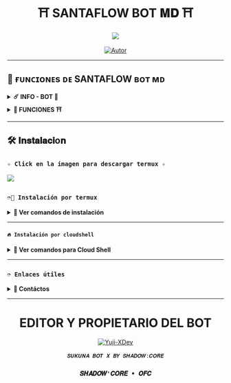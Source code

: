 <h1 align="center"> ⛩️ SANTAFLOW BOT 𝐌𝐃 ⛩️</h1>
<p align="center">
  <img src="https://files.catbox.moe/7d1l2i.jpg" width="300">
</p>

<p align="center">
  <a href="https://wa.me/51969214380">
    <img 
      title="Autor" 
      src="https://img.shields.io/badge/sʜᴀᴅᴏᴡ_ᴄᴏʀᴇ-sʜᴀᴅᴏᴡ_ᴄᴏʀᴇ-green?style=for-the-badge&logo=whatsapp">
  </a>
</p>

---

## 🧩 ғᴜɴᴄɪᴏɴᴇs ᴅᴇ SANTAFLOW ʙᴏᴛ ᴍᴅ

<details>
 <summary><b> ☄️ INFO - BOT 👀</b></summary>

* Este proyecto **no está afiliado de ninguna manera** con `WhatsApp`, `Inc. WhatsApp` es una marca registrada de `WhatsApp LLC`, y este bot es un **desarrollo independiente** que **no tiene ninguna relación oficial con la compañía**.
</details>

<details>
 <summary><b> 🎄 FUNCIONES ⛩️</b></summary>

> ᴮᵒᵗ ᵉⁿ ᵈᵉˢᵃʳʳᵒˡˡᵒ ˢⁱ ᵖʳᵉˢᵉⁿᵗᵃ ᵃˡᵍᵘⁿᵃ ᶠᵃˡˡᵃ ʳᵉᵖᵒʳᵗᵃʳ ᵃˡ ᶜʳᵉᵃᵈᵒʳ ᵖᵃʳᵃ ᵈᵃʳˡᵉ ᵘⁿᵃ ˢᵒˡᵘᶜⁱᵒⁿ ᵒᵖᵗⁱᵐᵃ

- 👥 Interacción con voz y texto
- 🛡️ Configuración de grupo
- 🎉 antilink, antilink2, etc
- 🎀 Bienvenida personalizada
- 🎮 Juegos, tictactoe, mate, etc
- 🤖 Chatbot (simsimi)
- 🤖 Chatbot (autoresponder)
- 🎨 Crear sticker de image/video/gif/url
- 🎄 SubBot (Jadibot)
- 🔎 Buscador Google
- 🧙 Juego RPG
- 🖼️ Personalizar imagen del menú
- 🎵 Descarga de música y video De YT
- 🔧 Otros

</details>

---

## 🛠️ 𝐈𝐧𝐬𝐭𝐚𝐥𝐚𝐜𝐢o𝐧

### **`✧ Click en la imagen para descargar termux ✧`**
<a
href="https://www.mediafire.com/file/llugt4zgj7g3n3u/com.termux_1020.apk/file"><img src="https://qu.ax/finc.jpg" height="125px"></a> 

### **`➮📱 Instalación por termux`**

<details>
 <summary><b> 🔰 Ver comandos de instalación </b></summary>

### **🎄🚀 Instalación Rápida 🌛**

```bash
termux-setup-storage
```

```bash
git clone https://github.com/Yuji-XDev/SukunaUltra-MD && cd SukunaUltra-MD
```

```bash
npm install
```

```bash
npm start
```

> Si aparece (Y/I/N/O/D/Z) [default=N] ? use la letra "y" + "ENTER" para continuar con la instalación
![line](https://github.com/Yuji-XDev/Yuji-XDev/blob/main/shadow'core/line.gif)
### **😼 Activar en caso de detenerse en termux**

> Si después de instalar el bot en Termux se detiene (pantalla en blanco, pérdida de conexión a Internet, reinicio del dispositivo), sigue estos pasos:

❒ Abre Termux y navega al directorio del bot:
   
```bash
cd SukunaUltra-MD
```

❒ Inicia el bot nuevamente:
  
```bash
npm start
```
![line](https://github.com/Yuji-XDev/Yuji-XDev/blob/main/shadow'core/line.gif)

#### **🔥 Obtener otro codigo qr en termux ⚡**

Si después de instalar el bot en Termux y iniciar la session del bot (el numero se va a soporte, se cierra la conexión o demorastes al conectar), sigue estos pasos:

1. Abre Termux y navega al directorio del bot:

```bash
cd SukunaUltra-MD
```

2. Elimina la carpeta MiniSession:

```bash
rm -rf Sessions
```

3. Inicia el bot nuevamente:

```bash
npm start
```
![line](https://github.com/Yuji-XDev/Yuji-XDev/blob/main/shadow'core/line.gif)    
### **🎄 Volverte owner del Bot 🎊**

> Si después de instalar el bot en Termux y iniciar la session del bot (deseas poner tu número es la lista de owner pon este comando:

```bash
cd SukunaUltra-MD && nano config.js
```

</details>

---

#### **`🔥 Instalación por cloudshell`**

<details>
 <summary><b> 🍁 Ver comandos para Cloud Shell</b></summary>

[`☄️ Instalar Cloud Shell Clic Aqui`](https://www.mediafire.com/file/bp2l6cci2p30hjv/Cloud+Shell_1.apk/file)

```bash
apt update && apt upgrade
```

```bash
git clone https://github.com/Yuji-XDev/SukunaUltra-MD && cd SukunaUltra-MD
```

```bash
yarn install && npm install
```

```bash
npm start
```

💥 ¡Bot listo para usarse! 🥷
</details>

---

### **`➮ Enlaces útiles`**

<details>
<summary><b> 💎 Contáctos</b></summary>

* WhatsApp: [`Aquí`](https:/Wa.me/51969214380)
* Correo: [`Aquí`](blackoficial2025@gmail.com)

</details>

---

<div align="center">
  <h1 align="center">EDITOR Y PROPIETARIO DEL BOT</h1>

<a href="https://github.com/Yuji-XDev"><img src="https://github.com/Yuji-XDev.png" width="300" height="300" alt="Yuji-XDev"/></a>

`𝑺𝑼𝑲𝑼𝑵𝑨 𝑩𝑶𝑻 𝑿 𝑩𝒀 𝑺𝑯𝑨𝑫𝑶𝑾:𝑪𝑶𝑹𝑬`
  ### `𝑺𝑯𝑨𝑫𝑶𝑾'𝑪𝑶𝑹𝑬 • 𝑶𝑭𝑪`
